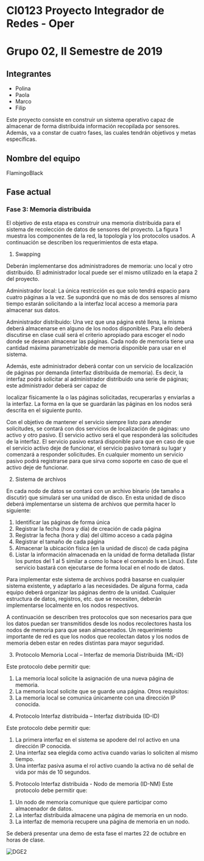 # CI0123 Proyecto Integrador de Redes - Oper
# Grupo 02, II Semestre de 2019

## Integrantes

* Polina 
* Paola
* Marco
* Filip

Este proyecto consiste en construir un sistema operativo capaz de almacenar de forma distribuida información recopilada por sensores. Además, va a constar de cuatro fases, las cuales tendrán objetivos y metas específicas.
## Nombre del equipo 
FlamingoBlack

## Fase actual

### Fase 3: Memoria distribuida

El objetivo de esta etapa es construir una memoria distribuida para el sistema de recolección de datos de sensores del proyecto. La figura 1 muestra los componentes de la red, la topología y los protocolos usados.
A continuación se describen los requerimientos de esta etapa.

1)	Swapping


Deberán implementarse dos administradores de memoria: uno local y otro distribuido. El administrador local puede ser el mismo utilizado en la etapa 2 del proyecto.

Administrador local: La única restricción es que solo tendrá espacio para cuatro páginas a la vez. Se supondrá que no más de dos sensores al mismo tiempo estarán solicitando a la interfaz local acceso a memoria para almacenar sus datos.

Administrador distribuido: Una vez que una página esté llena, la misma deberá almacenarse en alguno de los nodos disponibles. Para ello deberá discutirse en clase cuál será el criterio apropiado para escoger el nodo donde se desean almacenar las páginas.
Cada nodo de memoria tiene una cantidad máxima parametrizable de memoria disponible para usar en el sistema.

Además, este administrador deberá contar con un servicio de localización de páginas por demanda (interfaz distribuida de memoria). Es decir, la interfaz podrá solicitar al administrador distribuido una serie de páginas; este administrador deberá ser capaz de
 
localizar físicamente la o las páginas solicitadas, recuperarlas y enviarlas a la interfaz. La forma en la que se guardarán las páginas en los nodos será descrita en el siguiente punto.

Con el objetivo de mantener el servicio siempre listo para atender solicitudes, se contará con dos servicios de localización de páginas: uno activo y otro pasivo. El servicio activo será el que responderá las solicitudes de la interfaz. El servicio pasivo estará disponible para que en caso de que el servicio activo deje de funcionar, el servicio pasivo tomará su lugar y comenzará a responder solicitudes. En cualquier momento un servicio pasivo podrá registrarse para que sirva como soporte en caso de que el activo deje de funcionar.

2)	Sistema de archivos

En cada nodo de datos se contará con un archivo binario (de tamaño a discutir) que simulará ser una unidad de disco. En esta unidad de disco deberá implementarse un sistema de archivos que permita hacer lo siguiente:
1.	Identificar las páginas de forma única
2.	Registrar la fecha (hora y día) de creación de cada página
3.	Registrar la fecha (hora y día) del último acceso a cada página
4.	Registrar el tamaño de cada página
5.	Almacenar la ubicación física (en la unidad de disco) de cada página
6.	Listar la información almacenada en la unidad de forma detallada (listar los puntos del 1 al 5 similar a como lo hace el comando ls en Linux). Este servicio bastará con ejecutarse de forma local en el nodo de datos.

Para implementar este sistema de archivos podrá basarse en cualquier sistema existente, y adaptarlo a las necesidades. De alguna forma, cada equipo deberá organizar las páginas dentro de la unidad. Cualquier estructura de datos, registros, etc. que se necesiten, deberán implementarse localmente en los nodos respectivos.

A continuación se describen tres protocolos que son necesarios para que los datos puedan ser transmitidos desde los nodos recolectores hasta los nodos de memoria para que sean almacenados. Un requerimiento importante de red es que los nodos que recolectan datos y los nodos de memoria deben estar en redes distintas para mayor seguridad.

3)	Protocolo Memoria Local – Interfaz de memoria Distribuida (ML-ID) 

Este protocolo debe permitir que:
1.	La memoria local solicite la asignación de una nueva página de memoria.
2.	La memoria local solicite que se guarde una página. Otros requisitos:
3.	La memoria local se comunica únicamente con una dirección IP conocida.

4)	Protocolo Interfaz distribuida – Interfaz distribuida (ID-ID)
 
Este protocolo debe permitir que:
1.	La primera interfaz en el sistema se apodere del rol activo en una dirección IP conocida.
2.	Una interfaz sea elegida como activa cuando varias lo soliciten al mismo tiempo.
3.	Una interfaz pasiva asuma el rol activo cuando la activa no dé señal de vida por más de 10 segundos.

5)	Protocolo Interfaz distribuida - Nodo de memoria (ID-NM) Este protocolo debe permitir que:

1.	Un nodo de memoria comunique que quiere participar como almacenador de datos.
2.	La interfaz distribuida almacene una página de memoria en un nodo.
3.	La interfaz de memoria recupere una página de memoria en un nodo.


Se deberá presentar una demo de esta fase el martes 22 de octubre en horas de clase.

![DGE2](https://user-images.githubusercontent.com/54404955/66105390-9af38e80-e578-11e9-8281-c7f6aaa71614.png)

